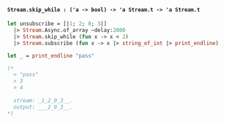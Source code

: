 #### `Stream.skip_while : ('a -> bool) -> 'a Stream.t -> 'a Stream.t`

```ocaml
let unsubscribe = [|1; 2; 0; 3|]
  |> Stream.Async.of_array ~delay:2000
  |> Stream.skip_while (fun x -> x < 2)
  |> Stream.subscribe (fun x -> x |> string_of_int |> print_endline)

let _ = print_endline "pass"

(*
  > "pass"
  > 3
  > 4
  
  stream: _1_2_0_3__.
  output: ___2_0_3__.
*)
```